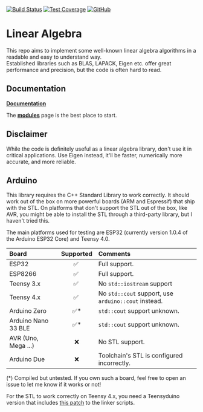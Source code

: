[![Build Status](https://github.com/tttapa/Linear-Algebra/workflows/CI%20Tests/badge.svg)](https://github.com/tttapa/Linear-Algebra/actions)
[![Test Coverage](https://img.shields.io/endpoint?url=https://tttapa.github.io/Linear-Algebra/Coverage/shield.io.coverage.json)](https://tttapa.github.io/Linear-Algebra/Coverage/index.html)
[![GitHub](https://img.shields.io/github/stars/tttapa/Linear-Algebra?label=GitHub&logo=github)](https://github.com/tttapa/Linear-Algebra/tree/arduino)


# Linear Algebra

This repo aims to implement some well-known linear algebra algorithms in a 
readable and easy to understand way.  
Established libraries such as BLAS, LAPACK, Eigen etc. offer great performance
and precision, but the code is often hard to read.

## Documentation

[**Documentation**](https://tttapa.github.io/Linear-Algebra/arduino/Doxygen/index.html)

The [**modules**](https://tttapa.github.io/Linear-Algebra/arduino/Doxygen/modules.html)
page is the best place to start.

## Disclaimer

While the code is definitely useful as a linear algebra library, don't use it
in critical applications. Use Eigen instead, it'll be faster, numerically more
accurate, and more reliable.

## Arduino

This library requires the C++ Standard Library to work correctly. It should work
out of the box on more powerful boards (ARM and Espressif) that ship with the
STL. On platforms that don't support the STL out of the box, like AVR, you 
might be able to install the STL through a third-party library, but I haven't 
tried this.

The main platforms used for testing are ESP32 (currently version 1.0.4 of the
Arduino ESP32 Core) and Teensy 4.0.

|    Board            | Supported | Comments                                             |
|:--------------------|:---------:|:-----------------------------------------------------|
| ESP32               |    ✅     | Full support.                                        |
| ESP8266             |    ✅     | Full support.                                        |
| Teensy 3.x          |    ✅     | No `std::iostream` support                           |
| Teensy 4.x          |    ✅     | No `std::cout` support, use `arduino::cout` instead. |
| Arduino Zero        |    ✅*    | `std::cout` support unknown.                         |
| Arduino Nano 33 BLE |    ✅*    | `std::cout` support unknown.                         |
| AVR (Uno, Mega ...) |    ❌     | No STL support.                                      |
| Arduino Due         |    ❌     | Toolchain's STL is configured incorrectly.           |

(*) Compiled but untested. If you own such a board, feel free to open an issue
to let me know if it works or not!

For the STL to work correctly on Teensy 4.x, you need a Teensyduino version that
includes [this patch](https://github.com/PaulStoffregen/cores/commit/2f8568659cb7553ca12e5ca2d0358df9d30427a6) 
to the linker scripts.